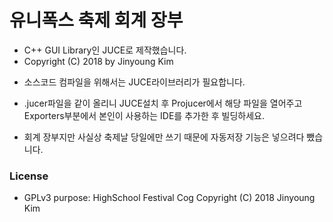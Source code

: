 # 유니폭스 축제 회계 장부

* C++ GUI Library인 JUCE로 제작했습니다.
* Copyright (C) 2018 by Jinyoung Kim

- 소스코드 컴파일을 위해서는 JUCE라이브러리가 필요합니다.
- .jucer파일을 같이 올리니 JUCE설치 후 Projucer에서 해당 파일을 열어주고 Exporters부분에서 본인이 사용하는 IDE를 추가한 후 빌딩하세요.

- 회계 장부지만 사실상 축제날 당일에만 쓰기 때문에 자동저장 기능은 넣으려다 뺐습니다. 

### License
* GPLv3
purpose: HighSchool Festival Cog
Copyright (C) 2018 Jinyoung Kim 
